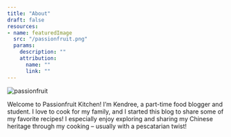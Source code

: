 ```yaml
---
title: "About"
draft: false
resources:
- name: featuredImage
  src: "/passionfruit.png"
  params:
    description: ""
    attribution:
      name: ""
      link: ""
---
```


![passionfruit](/passionfruit.png)

Welcome to Passionfruit Kitchen! I’m Kendree, a part-time food blogger and student. I love to cook for my family, and I started this blog to share some of my favorite recipes! I especially enjoy exploring and sharing my Chinese heritage through my cooking – usually with a pescatarian twist!

